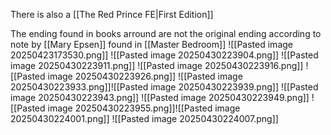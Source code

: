 There is also a [[The Red Prince FE|First Edition]]

The ending found in books arround are not the original ending according to note by [[Mary Epsen]] found in [[Master Bedroom]]
![[Pasted image 20250423173530.png]]
![[Pasted image 20250430223904.png]]
![[Pasted image 20250430223911.png]]
![[Pasted image 20250430223916.png]]
![[Pasted image 20250430223926.png]]
![[Pasted image 20250430223933.png]]![[Pasted image 20250430223939.png]]
![[Pasted image 20250430223943.png]]
![[Pasted image 20250430223949.png]]
![[Pasted image 20250430223955.png]]![[Pasted image 20250430224001.png]]
![[Pasted image 20250430224007.png]]
